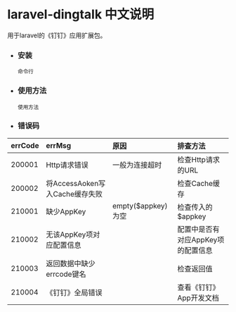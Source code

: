 # laravel-dingtalk 中文说明

用于laravel的《钉钉》应用扩展包。


- ### 安装
  ```
  命令行
  ```
- ### 使用方法
  ```
  使用方法
  ```

- ### 错误码

|errCode|errMsg|原因|排查方法|
|:----|:----|:----|:----|
|200001|Http请求错误|一般为连接超时|检查Http请求的URL|
|200002|将AccessAoken写入Cache缓存失败||检查Cache缓存|
|210001|缺少AppKey|empty($appkey)为空|检查传入的\$appkey
|210002|无该AppKey项对应配置信息||配置中是否有对应AppKey项的配置信息
|210003|返回数据中缺少errcode键名||检查返回值|
|210004|《钉钉》全局错误||查看《钉钉》App开发文档|








